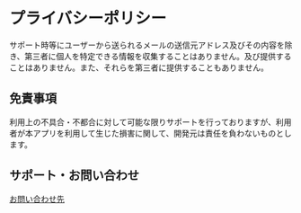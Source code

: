 # プライバシーポリシー

サポート時等にユーザーから送られるメールの送信元アドレス及びその内容を除き、第三者に個人を特定できる情報を収集することはありません。及び提供することはありません。また、それらを第三者に提供することもありません。

## 免責事項

利用上の不具合・不都合に対して可能な限りサポートを行っておりますが、利用者が本アプリを利用して生じた損害に関して、開発元は責任を負わないものとします。

## サポート・お問い合わせ
[お問い合わせ先](https://toshi0304.github.io/my_site/index.html)